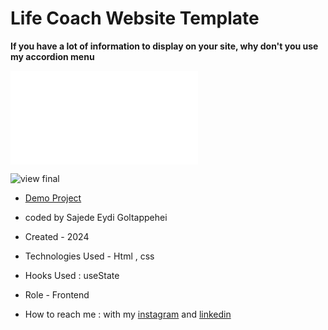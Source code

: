 # Life Coach Website Template

**If you have a lot of information to display on your site, why don't you use my accordion menu**

![viewfinal](file:///C:/Users/IT%20CITY/Desktop/saji%20vsc/git/project/index.html)

![view final](https://user-images.githubusercontent.com/109727844/204102930-fac80657-4d16-4816-b476-a88e984abefe.jpg)

- [Demo Project](https://pouria-farahani-developer.github.io/Accordion-Menu-By-React/)

- coded by Sajede Eydi Goltappehei

- Created - 2024

- Technologies Used - Html , css 

- Hooks Used : useState 

- Role - Frontend

- How to reach me : with my [instagram](https://www.instagram.com/saji.ad.web?igsh=MW5lOHBscWJyYnpoZQ==) and [linkedin](http://www.linkedin.com/in/sajede-eydi-goltappehei-418ba8222)

